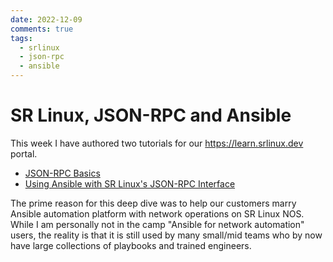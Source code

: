 ```yaml
---
date: 2022-12-09
comments: true
tags:
  - srlinux
  - json-rpc
  - ansible
---
```


# SR Linux, JSON-RPC and Ansible

This week I have authored two tutorials for our <https://learn.srlinux.dev> portal.

- [JSON-RPC Basics](https://learn.srlinux.dev/tutorials/programmability/json-rpc/basics/)
- [Using Ansible with SR Linux's JSON-RPC Interface](https://learn.srlinux.dev/tutorials/programmability/json-rpc/ansible/)

The prime reason for this deep dive was to help our customers marry Ansible automation platform with network operations on SR Linux NOS. While I am personally not in the camp "Ansible for network automation" users, the reality is that it is still used by many small/mid teams who by now have large collections of playbooks and trained engineers.
